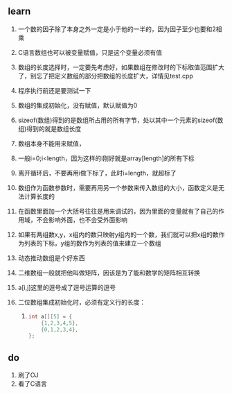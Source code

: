 ## learn

1. 一个数的因子除了本身之外一定是小于他的一半的，因为因子至少也要和2相乘 

2. C语言数组也可以被变量赋值，只是这个变量必须有值

3. 数组的长度选择时，一定要先考虑好，如果数组在修改时的下标取值范围扩大了，别忘了把定义数组的部分把数组的长度扩大，详情见test.cpp

4. 程序执行前还是要测试一下

5. 数组的集成初始化，没有赋值，默认赋值为0

6. sizeof(数组)得到的是数组所占用的所有字节，处以其中一个元素的sizeof(数组)得到的就是数组长度

7. 数组本身不能用来赋值，

8. 一般i=0;i<length，因为这样的i刚好就是array[length]的所有下标

9. 离开循环后，不要再用i做下标了，此时i=length，就超标了

10. 数组作为函数参数时，需要再用另一个参数来传入数组的大小，函数定义是无法计算长度的

11. 在函数里面加一个大括号往往是用来调试的，因为里面的变量就有了自己的作用域，不会影响外面，也不会受外面影响

12. 如果有两组数x,y，x组内的数只映射y组内的一个数，我们就可以把x组的数作为列表的下标，y组的数作为列表的值来建立一个数组

13. 动态推动数组是个好东西

14. 二维数组一般就把他叫做矩阵，因该是为了能和数学的矩阵相互转换

15. a[i,j]这里的逗号成了逗号运算的逗号

16. 二位数组集成初始化时，必须有定义行的长度：

    1. ```c
       int a[][5] = {
           {1,2,3,4,5},
           {0,1,2,3,4},
       };
       ```

## do

1. 刷了OJ
2. 看了C语言

